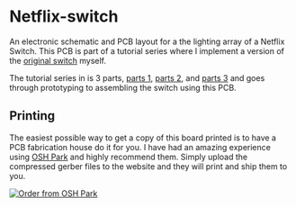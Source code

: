 # Netflix-switch

An electronic schematic and PCB layout for a the lighting array of a Netflix Switch. This PCB is part of a tutorial series where I implement a version of the [original switch](http://makeit.netflix.com/the-switch) myself.

The tutorial series in is 3 parts, [parts 1](https://tomasbasham.co.uk/product%20design/2016/05/12/netflix-and-chill.html), [parts 2](https://tomasbasham.co.uk/product%20design/2016/05/15/netflix-and-chill-part-2.html), and [parts 3](https://tomasbasham.co.uk/product%20design/2016/06/10/netflix-and-chill-part-3.html) and goes through prototyping to assembling the switch using this PCB.

## Printing

The easiest possible way to get a copy of this board printed is to have a PCB fabrication house do it for you. I have had an amazing experience using [OSH Park](https://oshpark.com/) and highly recommend them. Simply upload the compressed gerber files to the website and they will print and ship them to you.

[![Order from OSH Park](https://oshpark.com/assets/badge-5b7ec47045b78aef6eb9d83b3bac6b1920de805e9a0c227658eac6e19a045b9c.png)](https://oshpark.com/shared_projects/wV6vJPb5)
